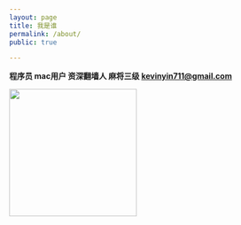 ```yaml
---
layout: page
title: 我是谁
permalink: /about/
public: true

---
```



**程序员 mac用户 资深翻墙人 麻将三级 kevinyin711@gmail.com**  

<img src="../img/me.jpg" height="230" />
